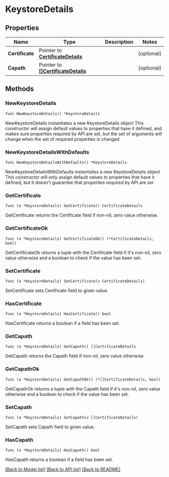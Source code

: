 # KeystoreDetails

## Properties

Name | Type | Description | Notes
------------ | ------------- | ------------- | -------------
**Certificate** | Pointer to [**CertificateDetails**](CertificateDetails.md) |  | [optional] 
**Capath** | Pointer to [**[]CertificateDetails**](CertificateDetails.md) |  | [optional] 

## Methods

### NewKeystoreDetails

`func NewKeystoreDetails() *KeystoreDetails`

NewKeystoreDetails instantiates a new KeystoreDetails object
This constructor will assign default values to properties that have it defined,
and makes sure properties required by API are set, but the set of arguments
will change when the set of required properties is changed

### NewKeystoreDetailsWithDefaults

`func NewKeystoreDetailsWithDefaults() *KeystoreDetails`

NewKeystoreDetailsWithDefaults instantiates a new KeystoreDetails object
This constructor will only assign default values to properties that have it defined,
but it doesn't guarantee that properties required by API are set

### GetCertificate

`func (o *KeystoreDetails) GetCertificate() CertificateDetails`

GetCertificate returns the Certificate field if non-nil, zero value otherwise.

### GetCertificateOk

`func (o *KeystoreDetails) GetCertificateOk() (*CertificateDetails, bool)`

GetCertificateOk returns a tuple with the Certificate field if it's non-nil, zero value otherwise
and a boolean to check if the value has been set.

### SetCertificate

`func (o *KeystoreDetails) SetCertificate(v CertificateDetails)`

SetCertificate sets Certificate field to given value.

### HasCertificate

`func (o *KeystoreDetails) HasCertificate() bool`

HasCertificate returns a boolean if a field has been set.

### GetCapath

`func (o *KeystoreDetails) GetCapath() []CertificateDetails`

GetCapath returns the Capath field if non-nil, zero value otherwise.

### GetCapathOk

`func (o *KeystoreDetails) GetCapathOk() (*[]CertificateDetails, bool)`

GetCapathOk returns a tuple with the Capath field if it's non-nil, zero value otherwise
and a boolean to check if the value has been set.

### SetCapath

`func (o *KeystoreDetails) SetCapath(v []CertificateDetails)`

SetCapath sets Capath field to given value.

### HasCapath

`func (o *KeystoreDetails) HasCapath() bool`

HasCapath returns a boolean if a field has been set.


[[Back to Model list]](../README.md#documentation-for-models) [[Back to API list]](../README.md#documentation-for-api-endpoints) [[Back to README]](../README.md)


